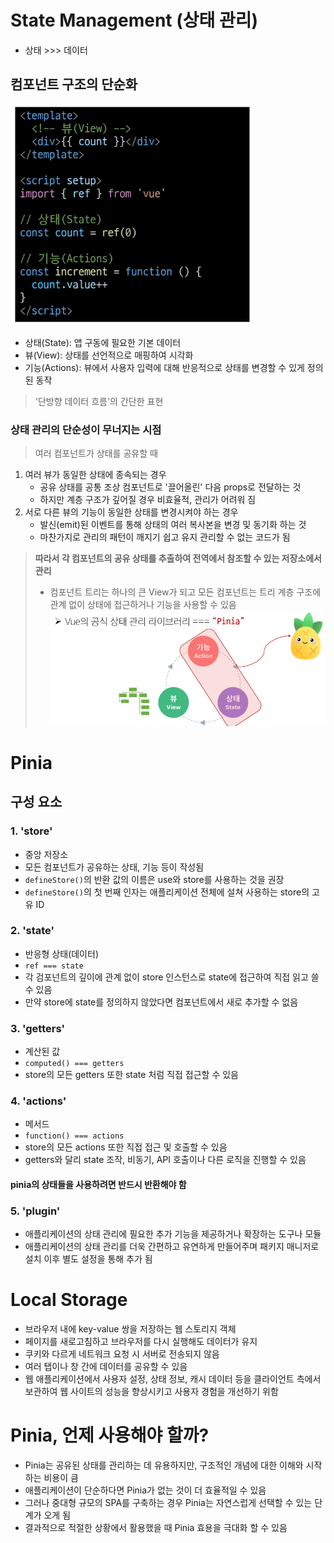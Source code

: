 # State Management (상태 관리)
- 상태 >>> 데이터

## 컴포넌트 구조의 단순화
![Alt text](image.png)
- 상태(State): 앱 구동에 필요한 기본 데이터
- 뷰(View): 상태를 선언적으로 매핑하여 시각화
- 기능(Actions): 뷰에서 사용자 입력에 대해 반응적으로 상태를 변경할 수 있게 정의된 동작
> '단방향 데이터 흐름'의 간단한 표현

### 상태 관리의 단순성이 무너지는 시점
> 여러 컴포넌트가 상태를 공유할 때
1. 여러 뷰가 동일한 상태에 종속되는 경우
   - 공유 상태를 공통 조상 컴포넌트로 '끌어올린' 다음 props로 전달하는 것
   - 하지만 계층 구조가 깊어질 경우 비효율적, 관리가 어려워 짐
2. 서로 다른 뷰의 기능이 동일한 상태를 변경시켜야 하는 경우
   - 발신(emit)된 이벤트를 통해 상태의 여러 복사본을 변경 및 동기화 하는 것
   - 마찬가지로 관리의 패턴이 깨지기 쉽고 유지 관리할 수 없는 코드가 됨

> <b>따라서 각 컴포넌트의 공유 상태를 추출하여 전역에서 참조할 수 있는 저장소에서 관리</b>
> - 컴포넌트 트리는 하나의 큰 View가 되고 모든 컴포넌트는 트리 계층 구조에 관계 없이 상태에 접근하거나 기능을 사용할 수 있음
> ![Alt text](image-1.png)

# Pinia
## 구성 요소
### 1. 'store'
- 중앙 저장소
- 모든 컴포넌트가 공유하는 상태, 기능 등이 작성됨
- `defineStore()`의 반환 값의 이름은 use와 store를 사용하는 것을 권장
- `defineStore()`의 첫 번째 인자는 애플리케이션 전체에 설쳐 사용하는 store의 고유 ID

### 2. 'state'
- 반응형 상태(데이터)
- `ref === state`
- 각 검포넌트의 깊이에 관계 없이 store 인스턴스로 state에 접근하여 직접 읽고 쓸 수 있음
- 만약 store에 state를 정의하지 않았다면 컴포넌트에서 새로 추가할 수 없음

### 3. 'getters'
- 계산된 값
- `computed() === getters`
- store의 모든 getters 또한 state 처럼 직접 접근할 수 있음

### 4. 'actions'
- 메서드
- `function() === actions`
- store의 모든 actions 또한 직접 접근 및 호출할 수 있음
- getters와 달리 state 조작, 비동기, API 호출이나 다른 로직을 진행할 수 있음

#### pinia의 상태들을 사용하려면 반드시 반환해야 함

### 5. 'plugin'
- 애플리케이션의 상태 관리에 필요한 추가 기능을 제공하거나 확장하는 도구나 모듈
- 애플리케이션의 상태 관리를 더욱 간편하고 유연하게 만들어주며 패키지 매니저로 설치 이후 별도 설정을 통해 추가 됨

# Local Storage
- 브라우저 내에 key-value 쌍을 저장하는 웹 스토리지 객체
- 페이지를 새로고침하고 브라우저를 다시 실행해도 데이터가 유지
- 쿠키와 다르게 네트워크 요청 시 서버로 전송되지 않음
- 여러 탭이나 창 간에 데이터를 공유할 수 있음
- 웹 애플리케이션에서 사용자 설정, 상태 정보, 캐시 데이터 등을 클라이언트 측에서 보관하여 웹 사이트의 성능을 향상시키고 사용자 경험을 개선하기 위함

# Pinia, 언제 사용해야 할까?
- Pinia는 공유된 상태를 관리하는 데 유용하지만, 구조적인 개념에 대한 이해와 시작하는 비용이 큼
- 애플리케이션이 단순하다면 Pinia가 없는 것이 더 효율적일 수 있음
- 그러나 중대형 규모의 SPA를 구축하는 경우 Pinia는 자연스럽게 선택할 수 있는 단계가 오게 됨
- 결과적으로 적절한 상황에서 활용했을 때 Pinia 효용을 극대화 할 수 있음